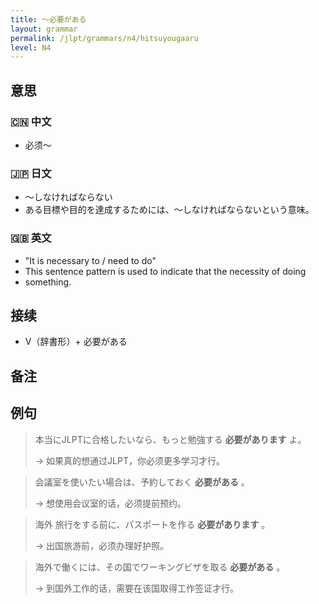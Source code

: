 ```yaml
---
title: 〜必要がある
layout: grammar
permalink: /jlpt/grammars/n4/hitsuyougaaru
level: N4
---
```


## 意思

### 🇨🇳 中文

- 必须〜

### 🇯🇵 日文

- 〜しなければならない
- ある目標や目的を達成するためには、〜しなければならないという意味。

### 🇬🇧 英文

- "It is necessary to / need to do"
- This sentence pattern is used to indicate that the necessity of doing
- something.

## 接续

- V（辞書形）+ 必要がある

## 备注


## 例句

> 本当にJLPTに合格したいなら、もっと勉強する **必要があります** よ。
>
> → 如果真的想通过JLPT，你必须更多学习才行。

> 会議室を使いたい場合は、予約しておく **必要がある** 。
>
> → 想使用会议室的话，必须提前预约。

> 海外 旅行をする前に、パスポートを作る **必要があります** 。
>
> → 出国旅游前，必须办理好护照。

> 海外で働くには、その国でワーキングビザを取る **必要がある** 。
>
> → 到国外工作的话，需要在该国取得工作签证才行。

